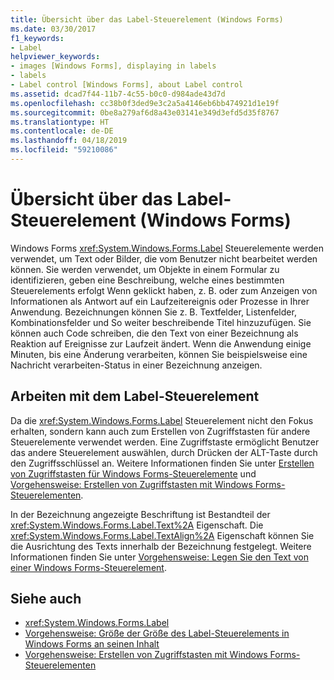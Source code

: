 ```yaml
---
title: Übersicht über das Label-Steuerelement (Windows Forms)
ms.date: 03/30/2017
f1_keywords:
- Label
helpviewer_keywords:
- images [Windows Forms], displaying in labels
- labels
- Label control [Windows Forms], about Label control
ms.assetid: dcad7f44-11b7-4c55-b0c0-d984ade43d7d
ms.openlocfilehash: cc38b0f3ded9e3c2a5a4146eb6bb474921d1e19f
ms.sourcegitcommit: 0be8a279af6d8a43e03141e349d3efd5d35f8767
ms.translationtype: HT
ms.contentlocale: de-DE
ms.lasthandoff: 04/18/2019
ms.locfileid: "59210086"
---
```

# <a name="label-control-overview-windows-forms"></a>Übersicht über das Label-Steuerelement (Windows Forms)
Windows Forms <xref:System.Windows.Forms.Label> Steuerelemente werden verwendet, um Text oder Bilder, die vom Benutzer nicht bearbeitet werden können. Sie werden verwendet, um Objekte in einem Formular zu identifizieren, geben eine Beschreibung, welche eines bestimmten Steuerelements erfolgt Wenn geklickt haben, z. B. oder zum Anzeigen von Informationen als Antwort auf ein Laufzeitereignis oder Prozesse in Ihrer Anwendung. Bezeichnungen können Sie z. B. Textfelder, Listenfelder, Kombinationsfelder und So weiter beschreibende Titel hinzuzufügen. Sie können auch Code schreiben, die den Text von einer Bezeichnung als Reaktion auf Ereignisse zur Laufzeit ändert. Wenn die Anwendung einige Minuten, bis eine Änderung verarbeiten, können Sie beispielsweise eine Nachricht verarbeiten-Status in einer Bezeichnung anzeigen.  
  
## <a name="working-with-the-label-control"></a>Arbeiten mit dem Label-Steuerelement  
 Da die <xref:System.Windows.Forms.Label> Steuerelement nicht den Fokus erhalten, sondern kann auch zum Erstellen von Zugriffstasten für andere Steuerelemente verwendet werden. Eine Zugriffstaste ermöglicht Benutzer das andere Steuerelement auswählen, durch Drücken der ALT-Taste durch den Zugriffsschlüssel an. Weitere Informationen finden Sie unter [Erstellen von Zugriffstasten für Windows Forms-Steuerelemente](how-to-create-access-keys-for-windows-forms-controls.md) und [Vorgehensweise: Erstellen von Zugriffstasten mit Windows Forms-Steuerelementen](how-to-create-access-keys-with-windows-forms-label-controls.md).  
  
 In der Bezeichnung angezeigte Beschriftung ist Bestandteil der <xref:System.Windows.Forms.Label.Text%2A> Eigenschaft. Die <xref:System.Windows.Forms.Label.TextAlign%2A> Eigenschaft können Sie die Ausrichtung des Texts innerhalb der Bezeichnung festgelegt. Weitere Informationen finden Sie unter [Vorgehensweise: Legen Sie den Text von einer Windows Forms-Steuerelement](how-to-set-the-text-displayed-by-a-windows-forms-control.md).  
  
## <a name="see-also"></a>Siehe auch

- <xref:System.Windows.Forms.Label>
- [Vorgehensweise: Größe der Größe des Label-Steuerelements in Windows Forms an seinen Inhalt](how-to-size-a-windows-forms-label-control-to-fit-its-contents.md)
- [Vorgehensweise: Erstellen von Zugriffstasten mit Windows Forms-Steuerelementen](how-to-create-access-keys-with-windows-forms-label-controls.md)
